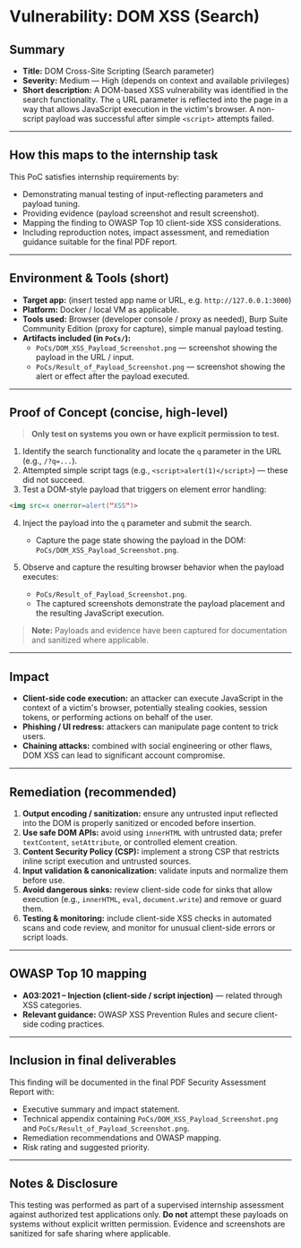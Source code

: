 # Vulnerability: DOM XSS (Search)

## Summary
- **Title:** DOM Cross-Site Scripting (Search parameter)  
- **Severity:** Medium — High (depends on context and available privileges)  
- **Short description:** A DOM-based XSS vulnerability was identified in the search functionality. The `q` URL parameter is reflected into the page in a way that allows JavaScript execution in the victim's browser. A non-script payload was successful after simple `<script>` attempts failed.

---

## How this maps to the internship task
This PoC satisfies internship requirements by:
- Demonstrating manual testing of input-reflecting parameters and payload tuning.  
- Providing evidence (payload screenshot and result screenshot).  
- Mapping the finding to OWASP Top 10 client-side XSS considerations.  
- Including reproduction notes, impact assessment, and remediation guidance suitable for the final PDF report.

---

## Environment & Tools (short)
- **Target app:** (insert tested app name or URL, e.g. `http://127.0.0.1:3000`)  
- **Platform:** Docker / local VM as applicable.  
- **Tools used:** Browser (developer console / proxy as needed), Burp Suite Community Edition (proxy for capture), simple manual payload testing.  
- **Artifacts included (in `PoCs/`):**
  - `PoCs/DOM_XSS_Payload_Screenshot.png` — screenshot showing the payload in the URL / input.  
  - `PoCs/Result_of_Payload_Screenshot.png` — screenshot showing the alert or effect after the payload executed.

---

## Proof of Concept (concise, high-level)
> **Only test on systems you own or have explicit permission to test.**

1. Identify the search functionality and locate the `q` parameter in the URL (e.g., `/?q=...`).  
2. Attempted simple script tags (e.g., `<script>alert(1)</script>`) — these did not succeed.  
3. Test a DOM-style payload that triggers on element error handling:
```html
<img src=x onerror=alert("XSS")>
```
4. Inject the payload into the `q` parameter and submit the search.  
   - Capture the page state showing the payload in the DOM: `PoCs/DOM_XSS_Payload_Screenshot.png`.

5. Observe and capture the resulting browser behavior when the payload executes:  
   - `PoCs/Result_of_Payload_Screenshot.png`.  
   - The captured screenshots demonstrate the payload placement and the resulting JavaScript execution.

> **Note:** Payloads and evidence have been captured for documentation and sanitized where applicable.

---

## Impact

- **Client-side code execution:** an attacker can execute JavaScript in the context of a victim's browser, potentially stealing cookies, session tokens, or performing actions on behalf of the user.  
- **Phishing / UI redress:** attackers can manipulate page content to trick users.  
- **Chaining attacks:** combined with social engineering or other flaws, DOM XSS can lead to significant account compromise.

---

## Remediation (recommended)

1. **Output encoding / sanitization:** ensure any untrusted input reflected into the DOM is properly sanitized or encoded before insertion.  
2. **Use safe DOM APIs:** avoid using `innerHTML` with untrusted data; prefer `textContent`, `setAttribute`, or controlled element creation.  
3. **Content Security Policy (CSP):** implement a strong CSP that restricts inline script execution and untrusted sources.  
4. **Input validation & canonicalization:** validate inputs and normalize them before use.  
5. **Avoid dangerous sinks:** review client-side code for sinks that allow execution (e.g., `innerHTML`, `eval`, `document.write`) and remove or guard them.  
6. **Testing & monitoring:** include client-side XSS checks in automated scans and code review, and monitor for unusual client-side errors or script loads.

---

## OWASP Top 10 mapping

- **A03:2021 – Injection (client-side / script injection)** — related through XSS categories.  
- **Relevant guidance:** OWASP XSS Prevention Rules and secure client-side coding practices.

---

## Inclusion in final deliverables

This finding will be documented in the final PDF Security Assessment Report with:

- Executive summary and impact statement.  
- Technical appendix containing `PoCs/DOM_XSS_Payload_Screenshot.png` and `PoCs/Result_of_Payload_Screenshot.png`.  
- Remediation recommendations and OWASP mapping.  
- Risk rating and suggested priority.

---

## Notes & Disclosure

This testing was performed as part of a supervised internship assessment against authorized test applications only. **Do not** attempt these payloads on systems without explicit written permission. Evidence and screenshots are sanitized for safe sharing where applicable.
